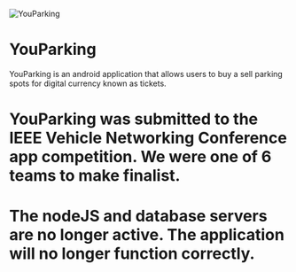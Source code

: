 ![YouParking](https://github.com/AaronFromTroy/YouParking/blob/master/YouParking1/app/src/main/c_youparking_launcher-web.png?raw=true)

# YouParking
YouParking is an android application that allows users to buy a sell parking spots for digital currency known as tickets.

# YouParking was submitted to the IEEE Vehicle Networking Conference app competition. We were one of 6 teams to make finalist.

# The nodeJS and database servers are no longer active. The application will no longer function correctly.
